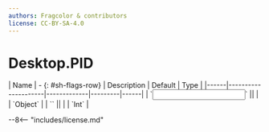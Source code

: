 ```yaml
---
authors: Fragcolor & contributors
license: CC-BY-SA-4.0
---
```



# Desktop.PID

<div class="sh-parameters" markdown="1">
| Name | - {: #sh-flags-row} | Description | Default | Type |
|------|---------------------|-------------|---------|------|
| `<input>` || | | `Object` |
| `<output>` || | | `Int` |

</div>



--8<-- "includes/license.md"
